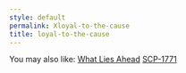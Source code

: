 ```yaml
---
style: default
permalink: Xloyal-to-the-cause
title: loyal-to-the-cause
---
```

You may also like:
[What Lies Ahead](http://scp-wiki.net/what-lies-ahead)
[SCP-1771](http://scp-wiki.net/scp-1771)